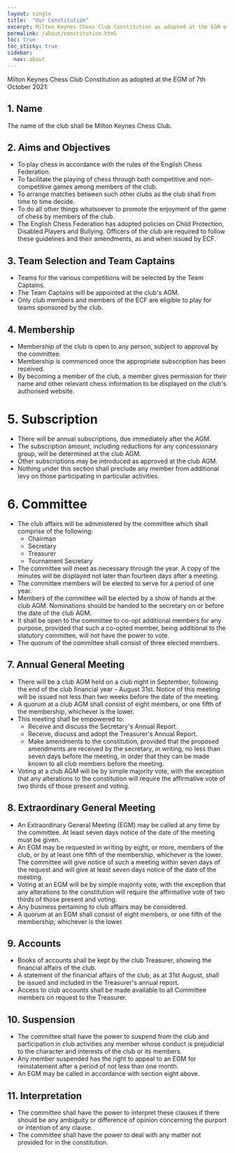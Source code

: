 ```yaml
---
layout: single
title:  "Our Constitution"
excerpt: Milton Keynes Chess Club Constitution as adopted at the EGM of 7th October 2021
permalink: /about/constitution.html
toc: true
toc_sticky: true
sidebar:
  nav: about
---
```


Milton Keynes Chess Club Constitution as adopted at the EGM of 7th October 2021:

## 1. Name

The name of the club shall be Milton Keynes Chess Club.

## 2. Aims and Objectives

* To play chess in accordance with the rules of the English Chess Federation.
* To facilitate the playing of chess through both competitive and non-competitive games among members of the club.
* To arrange matches between such other clubs as the club shall from time to time decide.
* To do all other things whatsoever to promote the enjoyment of the game of chess by members of the club.
* The English Chess Federation has adopted policies on Child Protection, Disabled Players and Bullying. Officers of the club are required to follow these guidelines and their amendments, as and when issued by ECF.

## 3. Team Selection and Team Captains

* Teams for the various competitions will be selected by the Team Captains.
* The Team Captains will be appointed at the club's AGM.
* Only club members and members of the ECF are eligible to play for teams sponsored by the club.

## 4. Membership

* Membership of the club is open to any person, subject to approval by the committee.
* Membership is commenced once the appropriate subscription has been received.
* By becoming a member of the club, a member gives permission for their name and other relevant chess information to be displayed on the club's authorised website.

# 5. Subscription

* There will be annual subscriptions, due immediately after the AGM.
* The subscription amount, including reductions for any concessionary group, will be determined at the club AGM.
* Other subscriptions may be introduced as approved at the club AGM.
* Nothing under this section shall preclude any member from additional levy on those participating in particular activities.

# 6. Committee

* The club affairs will be administered by the committee which shall comprise of the following:
	* Chairman
	* Secretary
	* Treasurer
	* Tournament Secretary
* The committee will meet as necessary through the year. A copy of the minutes will be displayed not later than fourteen days after a meeting.
* The committee members will be elected to serve for a period of one year.
* Members of the committee will be elected by a show of hands at the club AGM. Nominations should be handed to the secretary on or before the date of the club AGM.
* It shall be open to the committee to co-opt additional members for any purpose, provided that such a co-opted member, being additional to the statutory committee, will not have the power to vote.
* The quorum of the committee shall consist of three elected members.

## 7. Annual General Meeting

* There will be a club AGM held on a club night in September, following the end of the club financial year – August 31st. Notice of this meeting will be issued not less than two weeks before the date of the meeting.
* A quorum at a club AGM shall consist of eight members, or one fifth of the membership, whichever is the lower.
* This meeting shall be empowered to:
	* Receive and discuss the Secretary's Annual Report.
	* Receive, discuss and adopt the Treasurer's Annual Report.
	* Make amendments to the constitution, provided that the proposed amendments are received by the secretary, in writing, no less than seven days before the meeting, in order that they can be made known to all club members before the meeting.
* Voting at a club AGM will be by simple majority vote, with the exception that any alterations to the constitution will require the affirmative vote of two thirds of those present and voting.

## 8. Extraordinary General Meeting

* An Extraordinary General Meeting (EGM) may be called at any time by the committee. At least seven days notice of the date of the meeting must be given.
* An EGM may be requested in writing by eight, or more, members of the club, or by at least one fifth of the membership, whichever is the lower. The committee will give notice of such a meeting within seven days of the request and will give at least seven days notice of the date of the meeting.
* Voting at an EGM will be by simple majority vote, with the exception that any alterations to the constitution will require the affirmative vote of two thirds of those present and voting.
* Any business pertaining to club affairs may be considered.
* A quorum at an EGM shall consist of eight members, or one fifth of the membership, whichever is the lower.

## 9. Accounts

* Books of accounts shall be kept by the club Treasurer, showing the financial affairs of the club.
* A statement of the financial affairs of the club, as at 31st August, shall be issued and included in the Treasurer's annual report.
* Access to club accounts shall be made available to all Committee members on request to the Treasurer.

## 10. Suspension

* The committee shall have the power to suspend from the club and participation in club activities any member whose conduct is prejudicial to the character and interests of the club or its members.
* Any member suspended has the right to appeal to an EGM for reinstatement after a period of not less than one month.
* An EGM may be called in accordance with section eight above.

## 11. Interpretation

* The committee shall have the power to interpret these clauses if there should be any ambiguity or difference of opinion concerning the purport or intention of any clause.
* The committee shall have the power to deal with any matter not provided for in the constitution.

